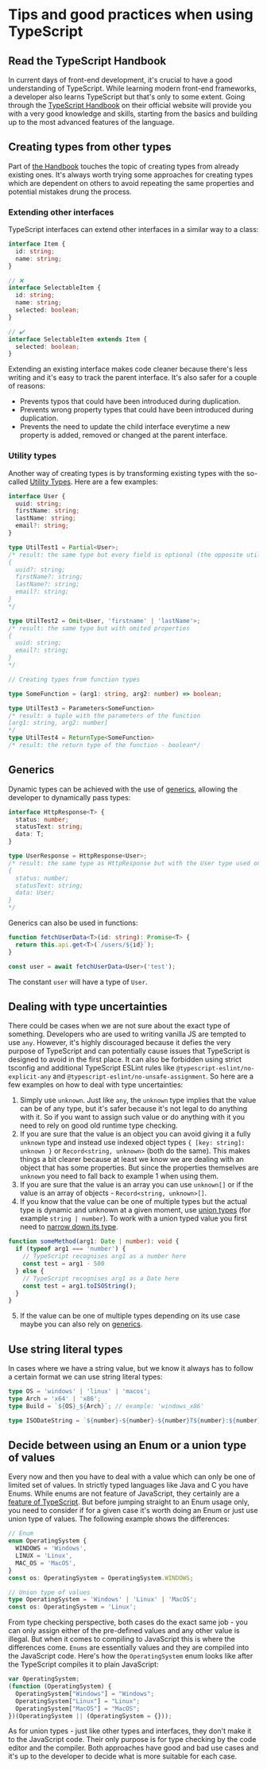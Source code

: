 # Tips and good practices when using TypeScript

## Read the TypeScript Handbook

In current days of front-end development, it's crucial to have a good understanding of TypeScript. While learning modern front-end frameworks, a developer also learns TypeScript but that's only to some extent. Going through the [TypeScript Handbook](https://www.typescriptlang.org/docs/handbook/intro.html) on their official website will provide you with a very good knowledge and skills, starting from the basics and building up to the most advanced features of the language.

## Creating types from other types

Part of [the Handbook](#read-the-typescript-handbook) touches the topic of creating types from already existing ones. It's always worth trying some approaches for creating types which are dependent on others to avoid repeating the same properties and potential mistakes drung the process.

### Extending other interfaces

TypeScript interfaces can extend other interfaces in a similar way to a class:

```ts
interface Item {
  id: string;
  name: string;
}

// ❌
interface SelectableItem {
  id: string;
  name: string;
  selected: boolean;
}

// ✔️
interface SelectableItem extends Item {
  selected: boolean;
}
```

Extending an existing interface makes code cleaner because there's less writing and it's easy to track the parent interface. It's also safer for a couple of reasons:

- Prevents typos that could have been introduced during duplication.
- Prevents wrong property types that could have been introduced during duplication.
- Prevents the need to update the child interface everytime a new property is added, removed or changed at the parent interface.

### Utility types

Another way of creating types is by transforming existing types with the so-called [Utility Types](https://www.typescriptlang.org/docs/handbook/utility-types.html). Here are a few examples:

```ts
interface User {
  uuid: string;
  firstName: string;
  lastName: string;
  email?: string;
}

type UtilTest1 = Partial<User>;
/* result: the same type but every field is optional (the opposite utility type is Required<T>)
{
  uuid?: string;
  firstName?: string;
  lastName?: string;
  email?: string;
}
*/

type UtilTest2 = Omit<User, 'firstname' | 'lastName'>;
/* result: the same type but with omited properties
{
  uuid: string;
  email?: string;
}
*/

// Creating types from function types

type SomeFunction = (arg1: string, arg2: number) => boolean;

type UtilTest3 = Parameters<SomeFunction>
/* result: a tuple with the parameters of the function
[arg1: string, arg2: number]
*/
type UtilTest4 = ReturnType<SomeFunction>
/* result: the return type of the function - boolean*/

```

## Generics

Dynamic types can be achieved with the use of [generics](https://www.typescriptlang.org/docs/handbook/2/generics.html), allowing the developer to dynamically pass types:

```ts
interface HttpResponse<T> {
  status: number;
  statusText: string;
  data: T;
}

type UserResponse = HttpResponse<User>;
/* result: the same type as HttpResponse but with the User type used on the place of the generic
{
  status: number;
  statusText: string;
  data: User;
}
*/
```

Generics can also be used in functions:

```ts
function fetchUserData<T>(id: string): Promise<T> {
  return this.api.get<T>(`/users/${id}`);
}

const user = await fetchUserData<User>('test');
```

The constant `user` will have a type of `User`.

## Dealing with type uncertainties

There could be cases when we are not sure about the exact type of something. Developers who are used to writing vanilla JS are tempted to use `any`. However, it's highly discouraged because it defies the very purpose of TypeScript and can potentially cause issues that TypeScript is designed to avoid in the first place. It can also be forbidden using strict tsconfig and additional TypeScript ESLint rules like `@typescript-eslint/no-explicit-any` and `@typescript-eslint/no-unsafe-assignment`. So here are a few examples on how to deal with type uncertainties:

1. Simply use `unknown`. Just like `any`, the `unknown` type implies that the value can be of any type, but it's safer because it's not legal to do anything with it. So if you want to assign such value or do anything with it you need to rely on good old runtime type checking.
2. If you are sure that the value is an object you can avoid giving it a fully `unknown` type and instead use indexed object types `{ [key: string]: unknown }` or `Record<string, unknown>` (both do the same). This makes things a bit clearer because at least we know we are dealing with an object that has some properties. But since the properties themselves are `unknown` you need to fall back to example 1 when using them.
3. If you are sure that the value is an array you can use `unknown[]` or if the value is an array of objects - `Record<string, unknown>[]`.
4. If you know that the value can be one of multiple types but the actual type is dynamic and unknown at a given moment, use [union types](https://www.typescriptlang.org/docs/handbook/2/everyday-types.html#union-types) (for example `string | number`). To work with a union typed value you first need to [narrow down its type](https://www.typescriptlang.org/docs/handbook/2/narrowing.html).

```ts
function someMethod(arg1: Date | number): void {
  if (typeof arg1 === 'number') {
    // TypeScript recognises arg1 as a number here
    const test = arg1 - 500
  } else {
    // TypeScript recognises arg1 as a Date here
    const test = arg1.toISOString();
  }
}
```

5. If the value can be one of multiple types depending on its use case maybe you can also rely on [generics](#generics).

## Use string literal types

In cases where we have a string value, but we know it always has to follow a certain format we can use string literal types:

```ts
type OS = 'windows' | 'linux' | 'macos';
type Arch = 'x64' | 'x86';
type Build = `${OS}_${Arch}`; // example: 'windows_x86'

type ISODateString = `${number}-${number}-${number}T${number}:${number}:${number}`; // example: '2023-09-10T19:00:00'
```

## Decide between using an Enum or a union type of values

Every now and then you have to deal with a value which can only be one of limited set of values. In strictly typed languages like Java and C you have Enums. While enums are not feature of JavaScript, they certainly are a [feature of TypeScript](https://www.typescriptlang.org/docs/handbook/enums.html). But before jumping straight to an Enum usage only, you need to consider if for a given case it's worth doing an Enum or just use union type of values. The following example shows the differences:

```ts
// Enum
enum OperatingSystem {
  WINDOWS = 'Windows',
  LINUX = 'Linux',
  MAC_OS = 'MacOS',
}
const os: OperatingSystem = OperatingSystem.WINDOWS;

// Union type of values
type OperatingSystem = 'Windows' | 'Linux' | 'MacOS';
const os: OperatingSystem = 'Linux';
```

From type checking perspective, both cases do the exact same job - you can only assign either of the pre-defined values and any other value is illegal. But when it comes to compiling to JavaScript this is where the differences come. `Enums` are essentially values and they are compiled into the JavaScript code. Here's how the `OperatingSystem` enum looks like after the TypeScript compiles it to plain JavaScript:

```js
var OperatingSystem;
(function (OperatingSystem) {
  OperatingSystem["Windows"] = "Windows";
  OperatingSystem["Linux"] = "Linux";
  OperatingSystem["MacOS"] = "MacOS";
})(OperatingSystem || (OperatingSystem = {}));
```

As for union types - just like other types and interfaces, they don't make it to the JavaScript code. Their only purpose is for type checking by the code editor and the compiler. Both approaches have good and bad use cases and it's up to the developer to decide what is more suitable for each case.
